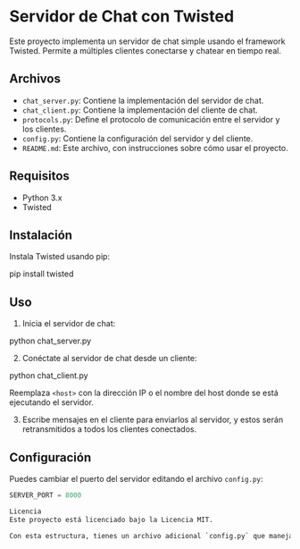 # Servidor de Chat con Twisted

Este proyecto implementa un servidor de chat simple usando el framework Twisted. Permite a múltiples clientes conectarse y chatear en tiempo real.

## Archivos

- `chat_server.py`: Contiene la implementación del servidor de chat.
- `chat_client.py`: Contiene la implementación del cliente de chat.
- `protocols.py`: Define el protocolo de comunicación entre el servidor y los clientes.
- `config.py`: Contiene la configuración del servidor y del cliente.
- `README.md`: Este archivo, con instrucciones sobre cómo usar el proyecto.

## Requisitos

- Python 3.x
- Twisted

## Instalación

Instala Twisted usando pip:

pip install twisted

## Uso

1. Inicia el servidor de chat:

python chat_server.py

2. Conéctate al servidor de chat desde un cliente:

python chat_client.py <host>


Reemplaza `<host>` con la dirección IP o el nombre del host donde se está ejecutando el servidor.

3. Escribe mensajes en el cliente para enviarlos al servidor, y estos serán retransmitidos a todos los clientes conectados.

## Configuración

Puedes cambiar el puerto del servidor editando el archivo `config.py`:

```python
SERVER_PORT = 8000

Licencia
Este proyecto está licenciado bajo la Licencia MIT.

Con esta estructura, tienes un archivo adicional `config.py` que maneja la configuración del servidor y del cliente, haciendo el proyecto más modular y fácil de mantener.
